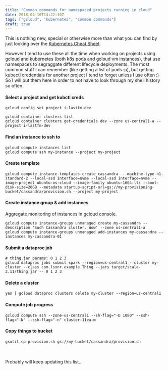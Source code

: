 ```yaml
---
title: "Common commands for namespaced projects running in cloud"
date: 2018-04-16T14:22:10Z
tags: ["gcloud", "kubernetes", "common commands"]
draft: true
---
```


This is nothing new, special or otherwise more than what you can find by just looking over the [Kubernetes Cheat Sheet](https://kubernetes.io/docs/reference/kubectl/cheatsheet/). 

However I tend to use these all the time when working on projects using gcloud and kubernetes (both k8s pods and gcloud vm instances), that use namespaces to segraggate different lifecycle deployments. The most common stuff I can remember (like getting a list of pods :p), but getting kubectl credentials for another project I tend to forget unless I use often :) So I will put them here in order to not have to look through my shell history so often.

#### Select a project and get kubctl creds
```
gcloud config set project i-lastfm-dev

gcloud container clusters list
gcloud container clusters get-credentials dev --zone us-central1-a --project i-lastfm-dev
```

#### Find an instance to ssh to  
```
gcloud compute instances list
gcloud compute ssh my-instance --project my-project
```

#### Create template  
```
gcloud compute instance-templates create cassandra  --machine-type n1-standard-2 --local-ssd interface=nvme --local-ssd interface=nvme --image-project ubuntu-os-cloud --image-family ubuntu-1604-lts --boot-disk-size=20GB --metadata startup-script-url=gs://my-provisioning-bucket/cassandra/provision.sh --project my-project
```

#### Create instance group & add instances
Aggregate monitoring of instances in gcloud console.
```
gcloud compute instance-groups unmanaged create my-cassandra --description 'Such Cassandra cluster. Wow' --zone us-central1-a
gcloud compute instance-groups unmanaged add-instances my-cassandra --instances my-cassandra-01
```

#### Submit a dataproc job
```
# thing.jar params: 0 1 2 3 
gcloud dataproc jobs submit spark --region=us-central1 --cluster my-cluster --class com.lsxnr.example.Thing --jars target/scala-2.11/thing.jar -- 0 1 2 3
```

#### Delete a cluster
```
yes | gcloud dataproc clusters delete my-cluster --region=us-central1
```

#### Compute job progress
```
gcloud compute ssh --zone-us-central1 --sh-flag="-D 1080" --ssh-flag="-N" --ssh-flag="-n" cluster-11ea-m
```

#### Copy things to bucket
```
gsutil cp provision.sh gs://my-bucket/cassandra/provision.sh
```

<br/><br/>
Probably will keep updating this list..

